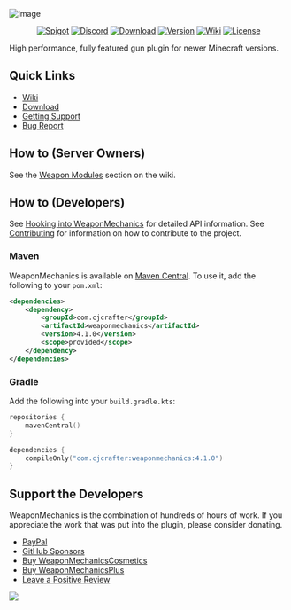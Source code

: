![Image](https://user-images.githubusercontent.com/18332343/188478631-ecccb1a6-51aa-4f9c-bfa6-de666c2658d9.png)
<div align="center">

[![Spigot](https://img.shields.io/badge/-Spigot-orange?logo=data%3Aimage%2Fx-icon%3Bbase64%2CAAABAAEAEBAQAAAAAAAoAQAAFgAAACgAAAAQAAAAIAAAAAEABAAAAAAAgAAAAAAAAAAAAAAAEAAAAAAAAAAAAAAAAND%2FAOhGOgA%2F6OIAAAAAAAAAAAAAAAAAAAAAAAAAAAAAAAAAAAAAAAAAAAAAAAAAAAAAAAAAAAAAAAAAAAAAAAAAAiAAAAAAAAACIAAAAAAAAAIgAAAAAAAAAAAAAAAAAAABEAAAAzMQABEQAAARMzEBERARERETMxERAAAAARMzEAAAAAAAETMwAAAAAAABEwAAAAAAAAERAAAAAAAAABAAAAAAAAAAEAAAAAAAAAAAAAAAAAAAAAAAAAD%2F%2BQAA%2F%2FkAAP%2F5AAD%2F8AAA%2BDAAAPAgAAAAAAAAAAEAAAADAADwDwAA%2FB8AAPwfAAD8HwAA%2Fj8AAP4%2FAADwBwAA)](https://www.spigotmc.org/resources/99913/)
[![Discord](https://img.shields.io/discord/306158221473742848.svg?label=&logo=discord&logoColor=ffffff&color=7389D8&labelColor=6A7EC2)](https://discord.gg/ERVgpfg)
[![Download](https://img.shields.io/github/downloads/WeaponMechanics/WeaponMechanics/total?color=green)](https://github.com/WeaponMechanics/WeaponMechanics/releases/latest)
[![Version](https://img.shields.io/github/v/release/WeaponMechanics/WeaponMechanics?include_prereleases&label=version)](https://github.com/WeaponMechanics/WeaponMechanics/releases/latest)
[![Wiki](https://img.shields.io/badge/-wiki%20-blueviolet)](https://cjcrafter.gitbook.io/weaponmechanics/)
[![License](https://img.shields.io/github/license/WeaponMechanics/MechanicsMain)](https://github.com/WeaponMechanics/MechanicsMain/blob/master/LICENSE)

</div>


High performance, fully featured gun plugin for newer Minecraft versions.

## Quick Links
* [Wiki](https://cjcrafter.gitbook.io/weaponmechanics/)
* [Download](https://github.com/WeaponMechanics/MechanicsMain/releases/latest)
* [Getting Support](https://discord.gg/ERVgpfg)
* [Bug Report](https://github.com/WeaponMechanics/MechanicsMain/issues/new/choose)

## How to (Server Owners)
See the [Weapon Modules](https://cjcrafter.gitbook.io/weaponmechanics/weapon-modules) section on the wiki.

## How to (Developers)
See [Hooking into WeaponMechanics](https://cjcrafter.gitbook.io/weaponmechanics/developer-api) for detailed API information.
See [Contributing](https://github.com/weaponmechanics/mechanicsmain/contribute) for information on how to contribute to the project.

### Maven
WeaponMechanics is available on [Maven Central](https://central.sonatype.com/artifact/com.cjcrafter/weaponmechanics).
To use it, add the following to your `pom.xml`:
```xml
<dependencies>
    <dependency>
        <groupId>com.cjcrafter</groupId>
        <artifactId>weaponmechanics</artifactId>
        <version>4.1.0</version>
        <scope>provided</scope>
    </dependency>
</dependencies>
```

### Gradle
Add the following into your `build.gradle.kts`:
```kotlin
repositories {
    mavenCentral()
}

dependencies {
    compileOnly("com.cjcrafter:weaponmechanics:4.1.0")
}
```

## Support the Developers
WeaponMechanics is the combination of hundreds of hours of work. If you appreciate
the work that was put into the plugin, please consider donating.

* [PayPal](https://www.paypal.com/paypalme/cjcrafter)
* [GitHub Sponsors]()
* [Buy WeaponMechanicsCosmetics](https://www.spigotmc.org/resources/104539/)
* [Buy WeaponMechanicsPlus](https://www.spigotmc.org/resources/113789/)
* [Leave a Positive Review](https://www.spigotmc.org/resources/99913/reviews)


[![](https://bstats.org/signatures/bukkit/WeaponMechanics.svg)](https://bstats.org/plugin/bukkit/WeaponMechanics/14323)
